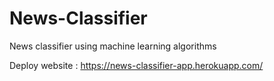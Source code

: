 # News-Classifier
News classifier using machine learning algorithms

Deploy website : https://news-classifier-app.herokuapp.com/
